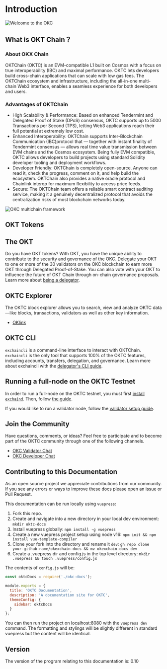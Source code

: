 # Introduction

![Welcome to the OKC](./img/okc2022poster.png)

## What is OKT Chain？

### About OKX Chain

OKTChain (OKTC) is an EVM-compatible L1 built on Cosmos with a focus on true interoperability (IBC) and maximal performance. OKTC lets developers build cross-chain applications that can scale with low gas fees. The OKTChain ecosystem and infrastructure, including the all-in-one multi-chain Web3 interface, enables a seamless experience for both developers and users.

### Advantages of OKTChain

- High Scalability & Performance: Based on enhanced Tendermint and Delegated Proof of Stake (DPoS) consensus, OKTC supports up to 5000 Transactions per Second (TPS), letting Web3 applications reach their full potential at extremely low cost.
- Enhanced Interoperability: OKTChain supports Inter-Blockchain Communication (IBC)protocol that — together with instant finality of Tendermint consensus — allows real time value transmission between EVM chains and the Cosmos ecosystem. Being fully EVM compatible, OKTC allows developers to build projects using standard Solidity developer tooling and deployment workflows.
- Developer Friendly: OKTChain is completely open-source. Anyone can read it, check the progress, comment on it, and help build the ecosystem. OKTChain also provides a native oracle protocol and Chainlink interop for maximum flexibility to access price feeds.
- Secure: The OKTChain team offers a reliable smart contract auditing service, making it a genuinely decentralized protocol that avoids the centralization risks of most blockchain networks today.

![OKC multichain framework](./img/okc2022ibc.png)

## OKT Tokens

## The OKT

Do you have OKT tokens? With OKT, you have the unique ability to contribute to the security and governance of the OKC. Delegate your OKT to one or more of the 30 validators on the OKC blockchain to earn more OKT through Delegated Proof-of-Stake. You can also vote with your OKT to influence the future of OKT Chain through on-chain governance proposals.
Learn more about [being a delegator](./delegators/delegators-faq.html).

## OKTC Explorer

The OKTC block explorer allows you to search, view and analyze OKTC data—like blocks, transactions, validators as well as other key information.

- [OKlink](https://www.oklink.com)

## OKTC CLI


`exchaincli` is a command-line interface to interact with OKTChain. `exchaincli` is the only tool that supports 100% of the OKTC features, including accounts, transfers, delegation, and governance. Learn more about exchaincli with the [delegator's CLI guide](./delegators/delegators-guide-cli.html).

## Running a full-node on the OKTC Testnet

In order to run a full-node on the OKTC testnet, you must first [install `exchaind`](./getting-start/install-okc.html). Then, follow [the guide](./getting-start/install-okc.html).

If you would like to run a validator node, follow the [validator setup guide](./validators/validators-guide-cli.html).

## Join the Community

Have questions, comments, or ideas? Feel free to participate and to become part of the OKTC community through one of the following channels.

- [OKC Validator Chat](https://t.me/joinchat/HuUCNktBLftzEY1fZPStkw)
- [OKC Developer Chat](https://t.me/okchaintech)

## Contributing to this Documentation

As an open source project we appreciate contributions from our community. If you see any errors or ways to improve these docs please open an issue or Pull Request.

This documentation can be run locally using `vuepress`:

1. Fork this repo.
2. Create and navigate into a new directory in your local dev environment:  `mkdir oktc-docs`
3. Install vuepress globally: `npm install -g vuepress`
4. Create a new vuepress project setup using node v16: `npm init && npm install vue-template-compiler`
5. Clone your fork into the directory and rename it `dev`: `gh repo clone your-github-name/okexchain-docs && mv okexchain-docs dev`
6. Create a .vuepress dir and config.js in the top level directory: `mkdir .vuepress && touch .vuepress/config.js`

The contents of `config.js` will be:

```javascript
const oktcDocs = require('./okc-docs');

module.exports = {
  title: 'OKTC Documentation',
  description: 'A documentation site for OKTC',
  themeConfig: {
    sidebar: oktcDocs
  }
};
```

You can then run the project on localhost:8080 with the `vuepress dev` command. The formatting and stylings will be slightly different in standard vuepress but the content will be identical.

## Version

The version of the program relating to this documentation is: 0.10
